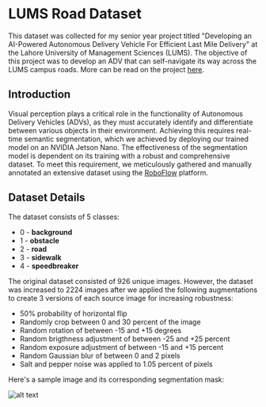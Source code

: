 # LUMS Road Dataset
 
This dataset was collected for my senior year project titled "Developing an AI-Powered Autonomous Delivery Vehicle For Efficient Last Mile Delivery" at the Lahore University of Management Sciences (LUMS). The objective of this project was to develop an ADV that can self-navigate its way across the LUMS campus roads. More can be read on the project [here](https://drive.google.com/file/d/1h10nqKdAF45nh_qeJYBRUZCC9tG98CAv/view).

## Introduction

Visual perception plays a critical role in the functionality of Autonomous Delivery Vehicles (ADVs), as they must accurately identify and differentiate between various objects in their environment. Achieving this requires real-time semantic segmentation, which we achieved by deploying our trained model on an NVIDIA Jetson Nano. The effectiveness of the segmentation model is dependent on its training with a robust and comprehensive dataset. To meet this requirement, we meticulously gathered and manually annotated an extensive dataset using the [RoboFlow](https://universe.roboflow.com/senior-project-irtnh/lums-road-dataset) platform.

## Dataset Details

The dataset consists of 5 classes:

- 0 - **background**
- 1 - **obstacle**
- 2 - **road**
- 3 - **sidewalk**
- 4 - **speedbreaker**

The original dataset consisted of 926 unique images. However, the dataset was increased to 2224 images after we applied the following augmentations to create 3 versions of each source image for increasing robustness:

* 50% probability of horizontal flip
* Randomly crop between 0 and 30 percent of the image
* Random rotation of between -15 and +15 degrees
* Random brigthness adjustment of between -25 and +25 percent
* Random exposure adjustment of between -15 and +15 percent
* Random Gaussian blur of between 0 and 2 pixels
* Salt and pepper noise was applied to 1.05 percent of pixels

Here's a sample image and its corresponding segmentation mask:

![alt text](sample_image.png)